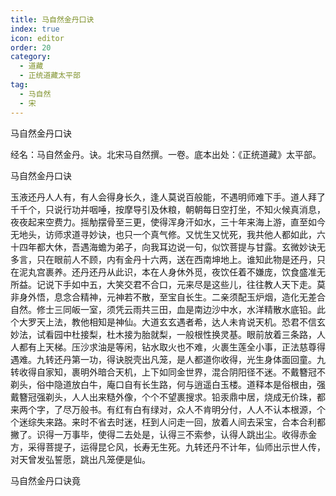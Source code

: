 ```yaml
---
title: 马自然金丹口诀
index: true
icon: editor
order: 20
category:
  - 道藏
  - 正统道藏太平部
tag:
  - 马自然
  - 宋
---
```


马自然金丹口诀  

经名：马自然金丹。诀。北宋马自然撰。一卷。底本出处：《正统道藏》太平部。  

马自然金丹口诀  

玉液还丹人人有，有人会得身长久，逢人莫说百般能，不遇明师难下手。道人拜了千千个，只说行功并咽唾，按摩导引及休粮，朝朝每日空打坐，不知火候真消息，夜夜起来空费力。摇觔摆骨至三更，使得浑身汗如水，三十年来海上游，直至如今无地头，访师求道寻妙诀，也只一个真气修。又忧生又忧死，我共他人都如此，六十四年都大休，吾遇海蟾为弟子，向我耳边说一句，似饮菩提与甘露。玄微妙诀无多言，只在眼前人不顾，内有金丹十六两，送在西南坤地上。谁知此物是还丹，只在泥丸宫裹养。还丹还丹从此识，本在人身休外觅，夜饮任着不嫌庞，饮食盛准无所益。记说下手如中五，大笑交君不合口，元来尽是这些儿，往往教人天下走。莫非身外悟，息念合精神，元神若不散，至宝自长生。二亲须配玉炉烟，造化无差合自然。修士三同皈一室，须凭云雨共三田，血是南边沙中水，水洋精散水底铅。此个大罗天上法，教他相知是神仙。大道玄玄遇者希，达人未肯说天机。恐君不信玄妙法，试看园中杜接梨，杜木接为胎就梨，一般根性换灵基。眼前放着三条路，人人都有上天梯。压沙求油是等闲，钻水取火也不难，火裹生莲全小事，正法慈尊得遇难。九转还丹第一功，得诀脱壳出凡笼，是人都道你收得，光生身体面回童。九转收得自家知，裹明外暗合天机，上下如同金世界，混合阴阳径不迷。不戴簪冠不剃头，俗中隐道放白牛，庵口自有长生路，何与逍遥白玉楼。道释本是俗根由，强戴簪冠强剃头，人人出来糙外像，个个不望裹搜求。铅汞鼎中居，烧成无价珠，都来两个字，了尽万般书。有红有白有绿对，众人不肯明分付，人人不认本根源，个个迷综失来路。来时不省去时迷，枉到人问走一回，放着人间去采宝，合本合利都撇了。识得一万事毕，使得二去处是，认得三不索参，认得人跳出尘。收得赤金方，采得菩提子，运得昆仑风，长寿无生死。九转还丹不计年，仙师出示世人传，对天曾发弘誓愿，跳出凡笼便是仙。  

马自然金丹口诀竟  
